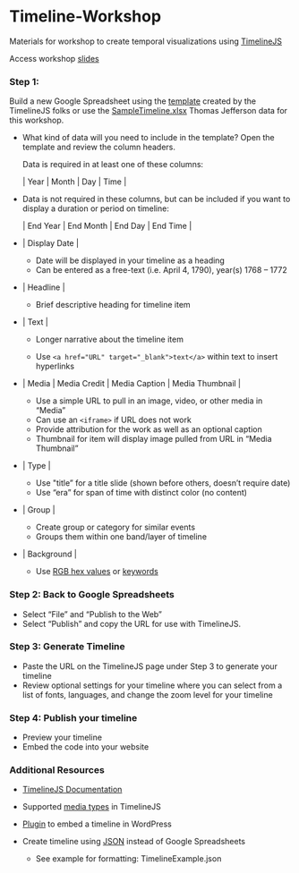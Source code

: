 # Timeline-Workshop
Materials for workshop to create temporal visualizations using [TimelineJS](https://timeline.knightlab.com/)

Access workshop [slides](goo.gl/33Xhi7)

### Step 1: 

  Build a new Google Spreadsheet using the [template](https://drive.google.com/previewtemplate?id=1pHBvXN7nmGkiG8uQSUB82eNlnL8xHu6kydzH_-eguHQ&mode=public) created by the TimelineJS folks or use the [SampleTimeline.xlsx](https://github.com/BCDigSchol/coffee-code/blob/master/Timeline-Workshop/SampleTimeline.xlsx) Thomas Jefferson data for this workshop.

+ What kind of data will you need to include in the template? 
  Open the template and review the column headers.
  
  Data is required in at least one of these columns:
  
  | Year | Month | Day | Time | 
  
+ Data is not required in these columns, but can be included if you want to display a duration or period on timeline:
 
  | End Year | End Month | End Day | End Time | 

+ | Display Date | 
  
  + Date will be displayed in your timeline as a heading
  + Can be entered as a free-text (i.e. April 4, 1790), year(s) 1768 – 1772 

+ | Headline | 
 
  + Brief descriptive heading for timeline item 

+ | Text |
  
  + Longer narrative about the timeline item 
 
  + Use `<a href="URL" target="_blank">text</a>` within text to insert hyperlinks

+ | Media | Media Credit | Media Caption | Media Thumbnail | 
  
  + Use a simple URL to pull in an image, video, or other media in “Media”
  + Can use an `<iframe>` if URL does not work
  + Provide attribution for the work as well as an optional caption
  + Thumbnail for item will display image pulled from URL in “Media Thumbnail” 

+ | Type | 
 
  + Use "title” for a title slide (shown before others, doesn’t require date)
  + Use “era” for span of time with distinct color (no content)

+ | Group |
  
  + Create group or category for similar events
  + Groups them within one band/layer of timeline 

+ | Background |
  
  + Use [RGB hex values](http://www.rapidtables.com/web/color/RGB_Color.htm) or [keywords](https://developer.mozilla.org/en-US/docs/Web/CSS/color_value#Color_keywords)
  
### Step 2: Back to Google Spreadsheets 
  
+ Select “File” and “Publish to the Web” 
+ Select “Publish” and copy the URL for use with TimelineJS.

### Step 3: Generate Timeline
   
+ Paste the URL on the TimelineJS page under Step 3 to generate your timeline
+ Review optional settings for your timeline where you can select from a list of fonts, languages, and change the zoom level for your timeline

### Step 4: Publish your timeline
	
+ Preview your timeline
+ Embed the code into your website 

### Additional Resources

+ [TimelineJS Documentation](https://timeline.knightlab.com/docs/index.html)
+ Supported [media types](https://timeline.knightlab.com/docs/media-types.html) in TimelineJS
+ [Plugin](https://github.com/NUKnightLab/TimelineJS-Wordpress-Plugin) to embed a timeline in WordPress
+ Create timeline using [JSON](https://timeline.knightlab.com/docs/json-format.html) instead of Google Spreadsheets
  
  + See example for formatting: TimelineExample.json

